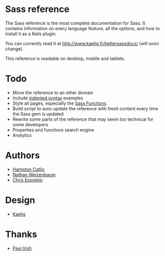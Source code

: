 # Sass reference

The Sass reference is the most complete documentation for Sass. It contains information on every language feature, all the options, and how to install it as a Rails plugin.

You can currently read it at <http://www.kaelig.fr/bettersassdocs/> (will soon change).

This reference is readable on desktop, mobile and tablets.

# Todo

- Move the reference to an other domain
- Include [indented syntax](http://sass-lang.com/docs/yardoc/file.INDENTED_SYNTAX.html) examples
- Style all pages, especially the [Sass Functions](http://sass-lang.com/docs/yardoc/Sass/Script/Functions.html "Module: Sass::Script::Functions")
- Build script to auto-update the reference with fresh content every time the Sass gem is updated
- Rewrite some parts of the reference that may seem too technical for some developers
- Properties and functions search engine
- Analytics

# Authors

- [Hampton Catlin](http://hamptoncatlin.com)
- [Nathan Weizenbaum](http://nex-3.com)
- [Chris Eppstein](http://chriseppstein.github.com)

# Design

- [Kaelig](http://www.kaelig.fr)

# Thanks

- [Paul Irish](https://github.com/paulirish)